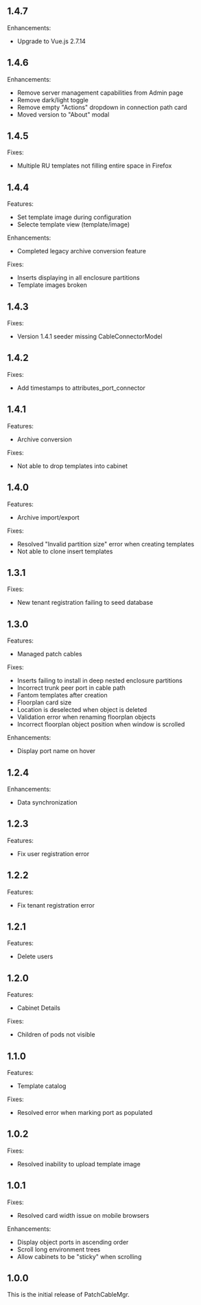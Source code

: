 ## 1.4.7

Enhancements:
- Upgrade to Vue.js 2.7.14

## 1.4.6

Enhancements:
- Remove server management capabilities from Admin page
- Remove dark/light toggle
- Remove empty "Actions" dropdown in connection path card
- Moved version to "About" modal

## 1.4.5

Fixes:
- Multiple RU templates not filling entire space in Firefox

## 1.4.4

Features:
- Set template image during configuration
- Selecte template view (template/image)

Enhancements:
- Completed legacy archive conversion feature

Fixes:
- Inserts displaying in all enclosure partitions
- Template images broken

## 1.4.3

Fixes:
- Version 1.4.1 seeder missing CableConnectorModel

## 1.4.2

Fixes:
- Add timestamps to attributes_port_connector

## 1.4.1

Features:
- Archive conversion

Fixes:
- Not able to drop templates into cabinet

## 1.4.0

Features:
- Archive import/export

Fixes:
- Resolved "Invalid partition size" error when creating templates
- Not able to clone insert templates

## 1.3.1

Fixes:
- New tenant registration failing to seed database

## 1.3.0

Features:
- Managed patch cables

Fixes:
- Inserts failing to install in deep nested enclosure partitions
- Incorrect trunk peer port in cable path
- Fantom templates after creation
- Floorplan card size
- Location is deselected when object is deleted
- Validation error when renaming floorplan objects
- Incorrect floorplan object position when window is scrolled

Enhancements:
- Display port name on hover

## 1.2.4

Enhancements:
- Data synchronization

## 1.2.3

Features:
- Fix user registration error

## 1.2.2

Features:
- Fix tenant registration error

## 1.2.1

Features:
- Delete users

## 1.2.0

Features:
- Cabinet Details

Fixes:
- Children of pods not visible

## 1.1.0

Features:
- Template catalog

Fixes:
- Resolved error when marking port as populated

## 1.0.2

Fixes:
- Resolved inability to upload template image

## 1.0.1

Fixes:
- Resolved card width issue on mobile browsers

Enhancements:
- Display object ports in ascending order
- Scroll long environment trees
- Allow cabinets to be "sticky" when scrolling

## 1.0.0

This is the initial release of PatchCableMgr.
